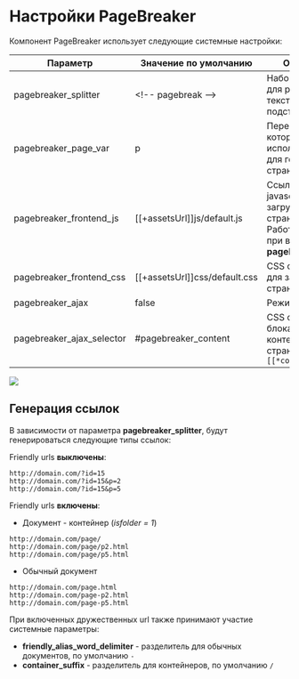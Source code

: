 # Настройки PageBreaker

Компонент PageBreaker использует следующие системные настройки:

| Параметр                  | Значение по умолчанию         | Описание                                                                                           |
| ------------------------- | ----------------------------- | -------------------------------------------------------------------------------------------------- |
| pagebreaker_splitter      | &lt;!-- pagebreak --&gt;      | Набор символов для разделения текста на подстраницы                                                |
| pagebreaker_page_var      | p                             | Переменная, которая будет использована для генерации страницы                                      |
| pagebreaker_frontend_js   | [[+assetsUrl]]js/default.js   | Ссылка на javascript для загрузки на страницу. Работает только при включенном **pagebreaker_ajax** |
| pagebreaker_frontend_css  | [[+assetsUrl]]css/default.css | CSS оформление для загрузки на страницу                                                            |
| pagebreaker_ajax          | false                         | Режим ajax                                                                                         |
| pagebreaker_ajax_selector | #pagebreaker_content          | CSS селектор блока с контентом страницы `[[*content]]`                                             |

[![](https://file.modx.pro/files/3/3/a/33aa6a26ab948732ec6dc0ab6de69929s.jpg)](https://file.modx.pro/files/3/3/a/33aa6a26ab948732ec6dc0ab6de69929.png)

## Генерация ссылок

В зависимости от параметра **pagebreaker_splitter**, будут генерироваться следующие типы ссылок:

Friendly urls **выключены**:

```plain
http://domain.com/?id=15
http://domain.com/?id=15&p=2
http://domain.com/?id=15&p=5
```

Friendly urls **включены**:

* Документ - контейнер (*isfolder = 1*)
  
```plain
http://domain.com/page/
http://domain.com/page/p2.html
http://domain.com/page/p5.html
```

* Обычный документ

```plain
http://domain.com/page.html
http://domain.com/page-p2.html
http://domain.com/page-p5.html
```

При включенных дружественных url также принимают участие системные параметры:

* **friendly_alias_word_delimiter** - разделитель для обычных документов, по умолчанию `-`
* **container_suffix** - разделитель для контейнеров, по умолчанию `/`
